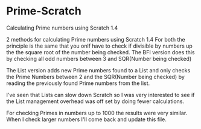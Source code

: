 # Prime-Scratch
Calculating Prime numbers using Scratch 1.4

2 methods for calculating Prime numbers using Scratch 1.4
For both the principle is the same that you onlf have to check if divisible by numbers up the the square root of the number being checked.
The BFI version does this by checking all odd numbers between 3 and SQR(Number being checked)

The List version adds new Prime numbers found to a List and only checks the Prime Numbers between 2 and the SQR(Number being checked) by reading the previously found Prime numbers from the list.

I've seen that Lists can slow down Scratch so I was very interested to see if the List management overhead was off set by doing fewer calculations.

For checking Primes in numbers up to 1000 the results were very similar.
When I check larger numbers I'll come back and update this file.


